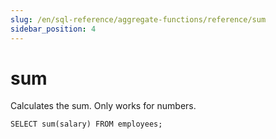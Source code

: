 ```yaml
---
slug: /en/sql-reference/aggregate-functions/reference/sum
sidebar_position: 4
---
```


# sum

Calculates the sum. Only works for numbers.

```
SELECT sum(salary) FROM employees;
```
